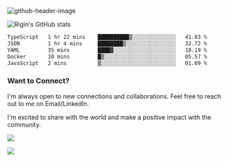 
![github-header-image](https://github.com/riginoommen/riginoommen/assets/3840244/889cae65-df55-4cda-86cc-bf21bf1f2e96)

![Rigin's GitHub stats](https://github-readme-stats.vercel.app/api?username=riginoommen\&show_icons=true\&show=reviews,discussions_started,discussions_answered,prs_merged,prs_merged_percentage)


<!--START_SECTION:waka-->

```txt
TypeScript   1 hr 22 mins    ██████████▒░░░░░░░░░░░░░░   41.83 %
JSON         1 hr 4 mins     ████████▒░░░░░░░░░░░░░░░░   32.72 %
YAML         35 mins         ████▓░░░░░░░░░░░░░░░░░░░░   18.19 %
Docker       10 mins         █▒░░░░░░░░░░░░░░░░░░░░░░░   05.57 %
JavaScript   2 mins          ▒░░░░░░░░░░░░░░░░░░░░░░░░   01.09 %
```

<!--END_SECTION:waka-->

### Want to Connect?

I'm always open to new connections and collaborations. Feel free to reach out to me on Email/LinkedIn.

I'm excited to share with the world and make a positive impact with the community.

![](https://komarev.com/ghpvc/?username=riginoommen)

![](https://hit.yhype.me/github/profile?user_id=3840244)

